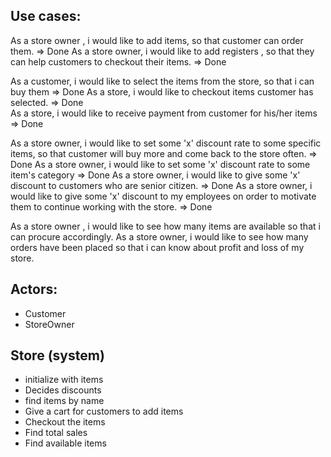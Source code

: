  Use cases:
 ----------
 As a store owner , i would like to add items, so that customer can order them. => Done
 As a store owner, i would like to add registers , so that they can help customers to checkout their items. => Done
 
 As a customer, i would like to select the items from the store, so that i can buy them => Done
 As a store, i would like to checkout items customer has selected. => Done   
 As a store, i would like to receive payment from customer for his/her items => Done
  
 As a store owner, i would like to set some 'x' discount rate to some specific items, so that customer will buy more and come back to 
 the store often. => Done
 As a store owner, i would like to set some 'x' discount rate to some item's category  => Done
 As a store owner, i would like to give some 'x' discount to customers who are senior citizen.  => Done
 As a store owner, i would like to give some 'x' discount to my employees on order to motivate them to continue working 
 with the store.  => Done
  
 As a store owner , i would like to see how many items are available so that i can procure accordingly. 
 As a store owner, i would like to see how many orders have been placed so that i can know about profit and loss of my store.
  
 
 Actors:
 -------
 - Customer
 - StoreOwner
 
 Store (system) 
 ---------------
 - initialize with items
 - Decides discounts
 - find items by name 
 - Give a cart for customers to add items
 - Checkout the items 
 - Find total sales
 - Find available items
 